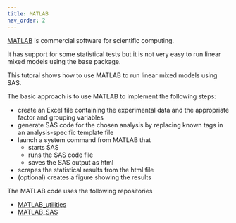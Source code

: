 ```yaml
---
title: MATLAB
nav_order: 2
---
```


[MATLAB](https://www.mathworks.com/products/matlab.html) is commercial software for scientific computing.

It has support for some statistical tests but it is not very easy to run linear mixed models using the base package.

This tutoral shows how to use MATLAB to run linear mixed models using SAS.

The basic approach is to use MATLAB to implement the following steps:

+ create an Excel file containing the experimental data and the appropriate factor and grouping variables
+ generate SAS code for the chosen analysis by replacing known tags in an analysis-specific template file
+ launch a system command from MATLAB that
  + starts SAS
  + runs the SAS code file
  + saves the SAS output as html
+ scrapes the statistical results from the html file
+ (optional) creates a figure showing the results

The MATLAB code uses the following repositories
+ [MATLAB_utilities](https://github.com/Campbell-Muscle-Lab/MATLAB_Utilities)
+ [MATLAB_SAS](https://github.com/Campbell-Muscle-Lab/MATLAB_SAS)

